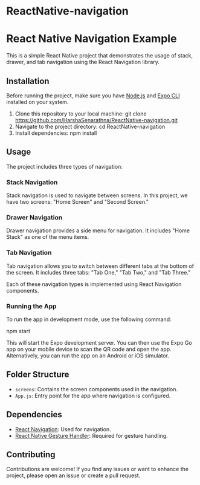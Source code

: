 # ReactNative-navigation

# React Native Navigation Example

This is a simple React Native project that demonstrates the usage of stack, drawer, and tab navigation using the React Navigation library.

## Installation

Before running the project, make sure you have [Node.js](https://nodejs.org/) and [Expo CLI](https://docs.expo.dev/get-started/installation/) installed on your system.

1. Clone this repository to your local machine: git clone https://github.com/HarshaSenarathna/ReactNative-navigation.git
2. Navigate to the project directory: cd ReactNative-navigation
3. Install dependencies: npm install

## Usage

The project includes three types of navigation:

### Stack Navigation

Stack navigation is used to navigate between screens. In this project, we have two screens: "Home Screen" and "Second Screen."

### Drawer Navigation

Drawer navigation provides a side menu for navigation. It includes "Home Stack" as one of the menu items.

### Tab Navigation

Tab navigation allows you to switch between different tabs at the bottom of the screen. It includes three tabs: "Tab One," "Tab Two," and "Tab Three."

Each of these navigation types is implemented using React Navigation components.

### Running the App

To run the app in development mode, use the following command:

npm start


This will start the Expo development server. You can then use the Expo Go app on your mobile device to scan the QR code and open the app. Alternatively, you can run the app on an Android or iOS simulator.

## Folder Structure

- `screens`: Contains the screen components used in the navigation.
- `App.js`: Entry point for the app where navigation is configured.

## Dependencies

- [React Navigation](https://reactnavigation.org/): Used for navigation.
- [React Native Gesture Handler](https://github.com/software-mansion/react-native-gesture-handler): Required for gesture handling.

## Contributing

Contributions are welcome! If you find any issues or want to enhance the project, please open an issue or create a pull request.






